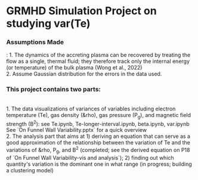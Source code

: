 # GRMHD Simulation Project on studying var(Te)
<h3>Assumptions Made</h3>:
1. The dynamics of the accreting plasma can be recovered by treating the flow as a single, thermal fluid; they therefore track only the internal energy (or temperature) of the bulk plasma (Wong et al., 2022) <br>
2. Assume Gaussian distribution for the errors in the data used. <br>
<h3>This project contains two parts:</h3> <br>
1. The data visualizations of variances of variables including electron temperature (Te), gas density (&rho), gas pressure (P<sub>g</sub>), and magnetic field strength (B<sup>2</sup>): see Te.ipynb, Te-longer-interval.ipynb,
   beta.ipynb, var.ipynb <br> See `On Funnel Wall Variability.pptx` for a quick overview <br>
2. The analysis part that aims at 1) deriving an equation that can serve as a good approximation of the relationship between the variation of Te and the variations of &rho, P<sub>g</sub>, and B<sup>2</sup> (completed; see the derived equation on P18 of `On Funnel Wall Variability-vis and analysis`);
   2) finding out which quantity's variation is the dominant one in what range (in progress; building a clustering model)
